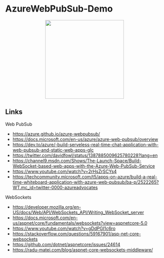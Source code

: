 # AzureWebPubSub-Demo

<p align="center">
  <img src="https://azure.microsoft.com/svghandler/web-pubsub/?width=600&height=315" width="250"/>
</p>

## Links

Web PubSub
- https://azure.github.io/azure-webpubsub/
- https://docs.microsoft.com/en-us/azure/azure-web-pubsub/overview
- https://dev.to/azure/-build-serveless-real-time-chat-application-with-web-pubsub-and-static-web-apps-glc
- https://twitter.com/davidfowl/status/1387885009625780228?lang=en
- https://channel9.msdn.com/Shows/The-Launch-Space/Build-WebSocket-based-web-apps-with-the-Azure-Web-PubSub-Service
- https://www.youtube.com/watch?v=2rHsZrSCYs4
- https://techcommunity.microsoft.com/t5/apps-on-azure/build-a-real-time-whiteboard-application-with-azure-web-pubsub/ba-p/2522265?WT.mc_id=twitter-0000-azureadvocates


WebSockets
- https://developer.mozilla.org/en-US/docs/Web/API/WebSockets_API/Writing_WebSocket_server
- https://docs.microsoft.com/en-us/aspnet/core/fundamentals/websockets?view=aspnetcore-5.0
- https://www.youtube.com/watch?v=gDdPGI1c6ro
- https://stackoverflow.com/questions/59167901/asp-net-core-websockets
- https://github.com/dotnet/aspnetcore/issues/24614
- https://radu-matei.com/blog/aspnet-core-websockets-middleware/